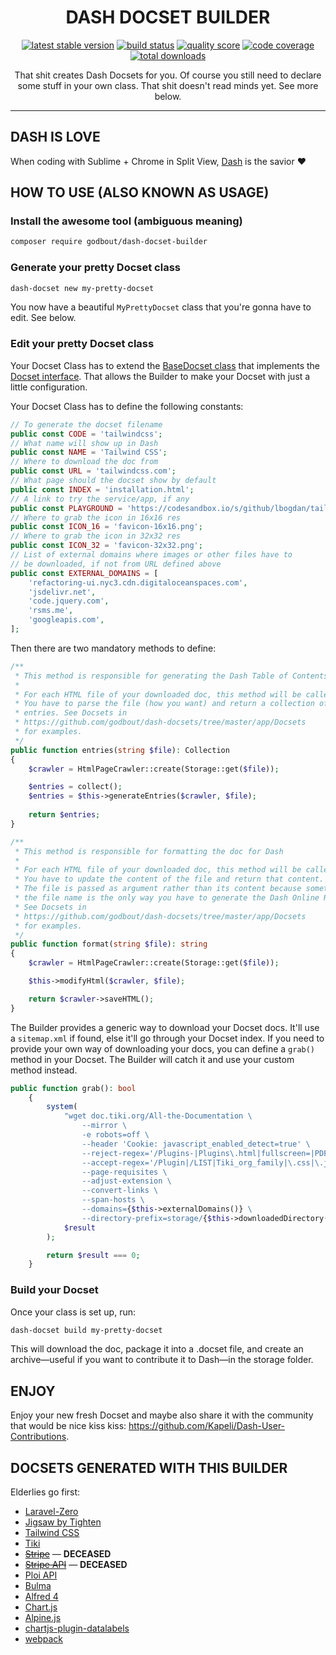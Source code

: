 <h1 align="center">DASH DOCSET BUILDER</h1>

<p align="center">
    <a href="https://packagist.org/packages/godbout/dash-docset-builder"><img src="https://img.shields.io/packagist/v/godbout/dash-docset-builder" alt="latest stable version"></a>
    <a href="https://github.com/godbout/dash-docset-builder/actions"><img src="https://img.shields.io/github/workflow/status/godbout/dash-docset-builder/tests" alt="build status"></a>
    <a href="https://scrutinizer-ci.com/g/godbout/dash-docset-builder"><img src="https://img.shields.io/scrutinizer/quality/g/godbout/dash-docset-builder" alt="quality score"></a>
    <a href="https://scrutinizer-ci.com/g/godbout/dash-docset-builder"><img src="https://img.shields.io/scrutinizer/coverage/g/godbout/dash-docset-builder" alt="code coverage"></a>
    <a href="https://packagist.org/packages/godbout/dash-docset-builder"><img src="https://img.shields.io/packagist/dt/godbout/dash-docset-builder" alt="total downloads"></a>
</p>

<p align="center">
    That shit creates Dash Docsets for you. Of course you still need to declare some stuff in your own class. That shit doesn't read minds yet. See more below.
</p>

___

## DASH IS LOVE

When coding with Sublime + Chrome in Split View, [Dash](http://kapeli.com/) is the savior ❤️

## HOW TO USE (ALSO KNOWN AS USAGE)

### Install the awesome tool (ambiguous meaning)

```bash
composer require godbout/dash-docset-builder
```

### Generate your pretty Docset class
```bash
dash-docset new my-pretty-docset
```

You now have a beautiful `MyPrettyDocset` class that you're gonna have to edit. See below.

### Edit your pretty Docset class

Your Docset Class has to extend the [BaseDocset class](https://github.com/godbout/dash-docset-builder/blob/master/app/Docsets/BaseDocset.php) that implements the [Docset interface](https://github.com/godbout/dash-docset-builder/blob/master/app/Contracts/Docset.php). That allows the Builder to make your Docset with just a little configuration.

Your Docset Class has to define the following constants:

```php
// To generate the docset filename
public const CODE = 'tailwindcss';
// What name will show up in Dash
public const NAME = 'Tailwind CSS';
// Where to download the doc from
public const URL = 'tailwindcss.com';
// What page should the docset show by default
public const INDEX = 'installation.html';
// A link to try the service/app, if any
public const PLAYGROUND = 'https://codesandbox.io/s/github/lbogdan/tailwindcss-playground';
// Where to grab the icon in 16x16 res
public const ICON_16 = 'favicon-16x16.png';
// Where to grab the icon in 32x32 res
public const ICON_32 = 'favicon-32x32.png';
// List of external domains where images or other files have to
// be downloaded, if not from URL defined above
public const EXTERNAL_DOMAINS = [
    'refactoring-ui.nyc3.cdn.digitaloceanspaces.com',
    'jsdelivr.net',
    'code.jquery.com',
    'rsms.me',
    'googleapis.com',
];
```

Then there are two mandatory methods to define:

```php
/**
 * This method is responsible for generating the Dash Table of Contents
 *
 * For each HTML file of your downloaded doc, this method will be called.
 * You have to parse the file (how you want) and return a collection of
 * entries. See Docsets in
 * https://github.com/godbout/dash-docsets/tree/master/app/Docsets
 * for examples.
 */
public function entries(string $file): Collection
{
    $crawler = HtmlPageCrawler::create(Storage::get($file));

    $entries = collect();
    $entries = $this->generateEntries($crawler, $file);
        
    return $entries;
}

/**
 * This method is responsible for formatting the doc for Dash
 *
 * For each HTML file of your downloaded doc, this method will be called.
 * You have to update the content of the file and return that content.
 * The file is passed as argument rather than its content because sometimes
 * the file name is the only way you have to generate the Dash Online Redirection.
 * See Docsets in 
 * https://github.com/godbout/dash-docsets/tree/master/app/Docsets
 * for examples.
 */
public function format(string $file): string
{
    $crawler = HtmlPageCrawler::create(Storage::get($file));

    $this->modifyHtml($crawler, $file);

    return $crawler->saveHTML();
}
```

The Builder provides a generic way to download your Docset docs. It'll use a `sitemap.xml` if found, else it'll go through your Docset index. If you need to provide your own way of downloading your docs, you can define a `grab()` method in your Docset. The Builder will catch it and use your custom method instead.

```php
public function grab(): bool
    {
        system(
            "wget doc.tiki.org/All-the-Documentation \
                --mirror \
                -e robots=off \
                --header 'Cookie: javascript_enabled_detect=true' \
                --reject-regex='/Plugins-|Plugins\.html|fullscreen=|PDF\.js|tikiversion=|comzone=|structure=|wp_files_sort_mode[0-9]=|offset=|\?refresh|\?session_filters|\?sort_mode' \
                --accept-regex='/Plugin|/LIST|Tiki_org_family|\.css|\.js|\.jpg|\.png|\.gif|\.svg|\.ico|\.webmanifest' \
                --page-requisites \
                --adjust-extension \
                --convert-links \
                --span-hosts \
                --domains={$this->externalDomains()} \
                --directory-prefix=storage/{$this->downloadedDirectory()}",
            $result
        );

        return $result === 0;
    }
```

### Build your Docset

Once your class is set up, run:
```bash
dash-docset build my-pretty-docset
```

This will download the doc, package it into a .docset file, and create an archive—useful if you want to contribute it to Dash—in the storage folder.

## ENJOY

Enjoy your new fresh Docset and maybe also share it with the community that would be nice kiss kiss: https://github.com/Kapeli/Dash-User-Contributions.

## DOCSETS GENERATED WITH THIS BUILDER

Elderlies go first:
* [Laravel-Zero](https://github.com/godbout/laravel-zero-dash-docset)
* [Jigsaw by Tighten](https://github.com/godbout/jigsaw-dash-docset)
* [Tailwind CSS](https://github.com/godbout/tailwindcss-dash-docset)
* [Tiki](https://github.com/godbout/tiki-dash-docset)
* ~~[Stripe](https://github.com/godbout/dash-docset-builder/tree/stripe/storage/stripe)~~ — **DECEASED**
* ~~[Stripe API](https://github.com/godbout/dash-docset-builder/tree/stripe-api/storage/stripe-api)~~ — **DECEASED**
* [Ploi API](https://github.com/godbout/ploi-api-dash-docset)
* [Bulma](https://github.com/godbout/bulma-dash-docset)
* [Alfred 4](https://github.com/godbout/alfred-dash-docset)
* [Chart.js](https://github.com/godbout/chartjs-dash-docset)
* [Alpine.js](https://github.com/godbout/alpinejs-dash-docset)
* [chartjs-plugin-datalabels](https://github.com/godbout/chartjs-plugin-datalabels-dash-docset)
* [webpack](https://github.com/godbout/webpack-dash-docset)
